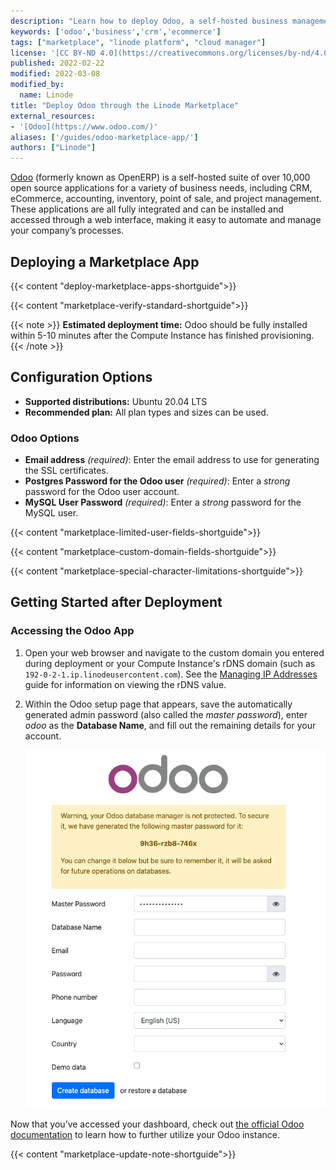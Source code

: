 ```yaml
---
description: "Learn how to deploy Odoo, a self-hosted business management software suite, on the Linode platform."
keywords: ['odoo','business','crm','ecommerce']
tags: ["marketplace", "linode platform", "cloud manager"]
license: '[CC BY-ND 4.0](https://creativecommons.org/licenses/by-nd/4.0)'
published: 2022-02-22
modified: 2022-03-08
modified_by:
  name: Linode
title: "Deploy Odoo through the Linode Marketplace"
external_resources:
- '[Odoo](https://www.odoo.com/)'
aliases: ['/guides/odoo-marketplace-app/']
authors: ["Linode"]
---
```


[Odoo](https://www.odoo.com/) (formerly known as OpenERP) is a self-hosted suite of over 10,000 open source applications for a variety of business needs, including CRM, eCommerce, accounting, inventory, point of sale, and project management. These applications are all fully integrated and can be installed and accessed through a web interface, making it easy to automate and manage your company’s processes.

## Deploying a Marketplace App

{{< content "deploy-marketplace-apps-shortguide">}}

{{< content "marketplace-verify-standard-shortguide">}}

{{< note >}}
**Estimated deployment time:** Odoo should be fully installed within 5-10 minutes after the Compute Instance has finished provisioning.
{{< /note >}}

## Configuration Options

- **Supported distributions:** Ubuntu 20.04 LTS
- **Recommended plan:** All plan types and sizes can be used.

### Odoo Options

- **Email address** *(required)*: Enter the email address to use for generating the SSL certificates.
- **Postgres Password for the Odoo user** *(required)*: Enter a *strong* password for the Odoo user account.
- **MySQL User Password** *(required)*: Enter a *strong* password for the MySQL user.

{{< content "marketplace-limited-user-fields-shortguide">}}

{{< content "marketplace-custom-domain-fields-shortguide">}}

{{< content "marketplace-special-character-limitations-shortguide">}}

## Getting Started after Deployment

### Accessing the Odoo App

1.  Open your web browser and navigate to the custom domain you entered during deployment or your Compute Instance's rDNS domain (such as `192-0-2-1.ip.linodeusercontent.com`). See the [Managing IP Addresses](/docs/products/compute/compute-instances/guides/manage-ip-addresses/#configuring-rdns) guide for information on viewing the rDNS value.

1.  Within the Odoo setup page that appears, save the automatically generated admin password (also called the *master password*), enter *odoo* as the **Database Name**, and fill out the remaining details for your account.

    ![Screenshot of the Odoo setup page](odoosetuppage.png)

Now that you’ve accessed your dashboard, check out [the official Odoo documentation](https://www.odoo.com/page/docs) to learn how to further utilize your Odoo instance.

{{< content "marketplace-update-note-shortguide">}}